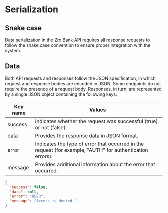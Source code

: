 # Serialization

## Snake case

Data serialization in the Zro Bank API requires all response requests to follow the snake case convention to ensure proper integration with the system.

## Data

Both API requests and responses follow the JSON specification, in which request and response bodies are encoded in JSON. Some endpoints do not require the presence of a request body. Responses, in turn, are represented by a single JSON object containing the following keys:

| Key name | Values          |
| -------- | ---------------|
| success  | Indicates whether the request was successful (true) or not (false).         |
| data   | Provides the response data in JSON format.      |
| error  | Indicates the type of error that occurred in the request (for example, "AUTH" for authentication errors).         |
| message   | Provides additional information about the error that occurred.    |

```json title="Example of JSON response:"
{
  "success": false,
  "data": null,
  "error": "USER",
  "message": "Access is denied."
}
```

